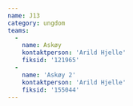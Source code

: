 ```yaml
---
name: J13
category: ungdom
teams:
  -
    name: Askøy
    kontaktperson: 'Arild Hjelle'
    fiksid: '121965'
  -
    name: 'Askøy 2'
    kontaktperson: 'Arild Hjelle'
    fiksid: '155044'
---
```

